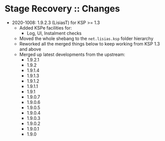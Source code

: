 # Stage Recovery :: Changes

* 2020-1008: 1.9.2.3 (LisiasT) for KSP >= 1.3
	+ Added KSPe facilities for:
		- Log, UI, Instalment checks
	+ Moved the whole shebang to the `net.lisias.ksp` folder hierarchy
	+ Reworked all the merged things below to keep working from KSP 1.3 and above
	+ Merged up latest developments from the upstream:
		- 1.9.2.1
		- 1.9.2
		- 1.9.1.4
		- 1.9.1.3
		- 1.9.1.2
		- 1.9.1.1
		- 1.9.1
		- 1.9.0.7
		- 1.9.0.6
		- 1.9.0.5
		- 1.9.0.4
		- 1.9.0.3
		- 1.9.0.2
		- 1.9.0.1
		- 1.9.0
